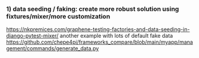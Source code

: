 
### 1) data seeding / faking: create more robust solution using fixtures/mixer/more customization
https://nkpremices.com/graphene-testing-factories-and-data-seeding-in-django-pytest-mixer/
another example with lots of default fake data
https://github.com/chepe4pi/frameworks_compare/blob/main/myapp/management/commands/generate_data.py
